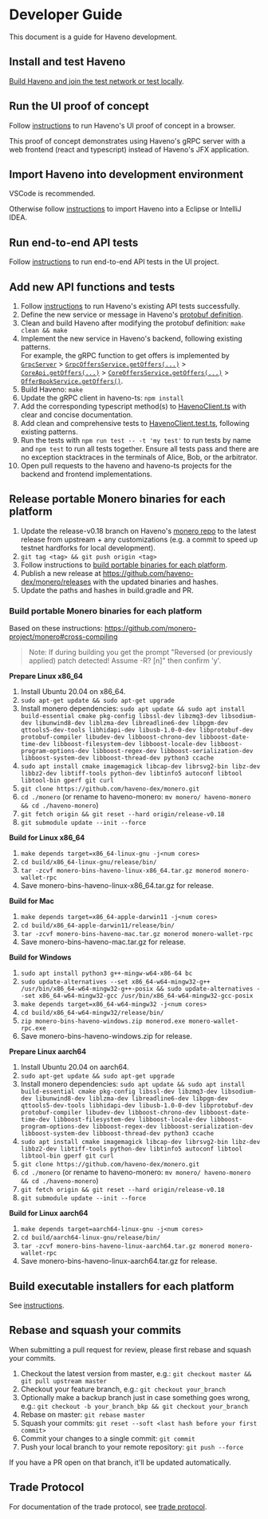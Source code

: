 # Developer Guide

This document is a guide for Haveno development.

## Install and test Haveno

[Build Haveno and join the test network or test locally](installing.md).

## Run the UI proof of concept

Follow [instructions](https://github.com/haveno-dex/haveno-ui-poc) to run Haveno's UI proof of concept in a browser.

This proof of concept demonstrates using Haveno's gRPC server with a web frontend (react and typescript) instead of Haveno's JFX application.

## Import Haveno into development environment

VSCode is recommended.

Otherwise follow [instructions](import-haveno.md) to import Haveno into a Eclipse or IntelliJ IDEA.

## Run end-to-end API tests

Follow [instructions](https://github.com/haveno-dex/haveno-ts#run-tests) to run end-to-end API tests in the UI project.

## Add new API functions and tests

1. Follow [instructions](https://github.com/haveno-dex/haveno-ts#run-tests) to run Haveno's existing API tests successfully.
2. Define the new service or message in Haveno's [protobuf definition](../proto/src/main/proto/grpc.proto).
3. Clean and build Haveno after modifying the protobuf definition: `make clean && make`
4. Implement the new service in Haveno's backend, following existing patterns.<br>
   For example, the gRPC function to get offers is implemented by [`GrpcServer`](https://github.com/haveno-dex/haveno/blob/master/daemon/src/main/java/haveno/daemon/grpc/GrpcServer.java) > [`GrpcOffersService.getOffers(...)`](https://github.com/haveno-dex/haveno/blob/060d9fa4f138ca07f596386972265782e5ec7b7a/daemon/src/main/java/haveno/daemon/grpc/GrpcOffersService.java#L102) > [`CoreApi.getOffers(...)`](https://github.com/haveno-dex/haveno/blob/060d9fa4f138ca07f596386972265782e5ec7b7a/core/src/main/java/haveno/core/api/CoreApi.java#L403) > [`CoreOffersService.getOffers(...)`](https://github.com/haveno-dex/haveno/blob/060d9fa4f138ca07f596386972265782e5ec7b7a/core/src/main/java/haveno/core/api/CoreOffersService.java#L131) > [`OfferBookService.getOffers()`](https://github.com/haveno-dex/haveno/blob/060d9fa4f138ca07f596386972265782e5ec7b7a/core/src/main/java/haveno/core/offer/OfferBookService.java#L248).
5. Build Haveno: `make`
6. Update the gRPC client in haveno-ts: `npm install`
7. Add the corresponding typescript method(s) to [HavenoClient.ts](https://github.com/haveno-dex/haveno-ts/blob/master/src/HavenoClient.ts) with clear and concise documentation.
8. Add clean and comprehensive tests to [HavenoClient.test.ts](https://github.com/haveno-dex/haveno-ts/blob/master/src/HavenoClient.test.ts), following existing patterns.
9. Run the tests with `npm run test -- -t 'my test'` to run tests by name and `npm test` to run all tests together. Ensure all tests pass and there are no exception stacktraces in the terminals of Alice, Bob, or the arbitrator.
10. Open pull requests to the haveno and haveno-ts projects for the backend and frontend implementations.

## Release portable Monero binaries for each platform

1. Update the release-v0.18 branch on Haveno's [monero repo](https://github.com/haveno-dex/monero) to the latest release from upstream + any customizations (e.g. a commit to speed up testnet hardforks for local development).
2. `git tag <tag> && git push origin <tag>`
3. Follow instructions to [build portable binaries for each platform](#build-portable-monero-binaries-for-each-platform).
4. Publish a new release at https://github.com/haveno-dex/monero/releases with the updated binaries and hashes.
5. Update the paths and hashes in build.gradle and PR.

### Build portable Monero binaries for each platform

Based on these instructions: https://github.com/monero-project/monero#cross-compiling

> Note:
> If during building you get the prompt "Reversed (or previously applied) patch detected!  Assume -R? [n]" then confirm 'y'.

**Prepare Linux x86_64**

1. Install Ubuntu 20.04 on x86_64.
2. `sudo apt-get update && sudo apt-get upgrade`
3. Install monero dependencies: `sudo apt update && sudo apt install build-essential cmake pkg-config libssl-dev libzmq3-dev libsodium-dev libunwind8-dev liblzma-dev libreadline6-dev libpgm-dev qttools5-dev-tools libhidapi-dev libusb-1.0-0-dev libprotobuf-dev protobuf-compiler libudev-dev libboost-chrono-dev libboost-date-time-dev libboost-filesystem-dev libboost-locale-dev libboost-program-options-dev libboost-regex-dev libboost-serialization-dev libboost-system-dev libboost-thread-dev python3 ccache`
4. `sudo apt install cmake imagemagick libcap-dev librsvg2-bin libz-dev libbz2-dev libtiff-tools python-dev libtinfo5 autoconf libtool libtool-bin gperf git curl`
5. `git clone https://github.com/haveno-dex/monero.git`
6. `cd ./monero` (or rename to haveno-monero: `mv monero/ haveno-monero && cd ./haveno-monero`)
7. `git fetch origin && git reset --hard origin/release-v0.18`
8. `git submodule update --init --force`

**Build for Linux x86_64**

1. `make depends target=x86_64-linux-gnu -j<num cores>`
2. `cd build/x86_64-linux-gnu/release/bin/`
3. `tar -zcvf monero-bins-haveno-linux-x86_64.tar.gz monerod monero-wallet-rpc`
4. Save monero-bins-haveno-linux-x86_64.tar.gz for release.

**Build for Mac**

1. `make depends target=x86_64-apple-darwin11 -j<num cores>`
2. `cd build/x86_64-apple-darwin11/release/bin/`
3. `tar -zcvf monero-bins-haveno-mac.tar.gz monerod monero-wallet-rpc`
4. Save monero-bins-haveno-mac.tar.gz for release.

**Build for Windows**

1. `sudo apt install python3 g++-mingw-w64-x86-64 bc`
2. `sudo update-alternatives --set x86_64-w64-mingw32-g++ /usr/bin/x86_64-w64-mingw32-g++-posix && sudo update-alternatives --set x86_64-w64-mingw32-gcc /usr/bin/x86_64-w64-mingw32-gcc-posix`
3. `make depends target=x86_64-w64-mingw32 -j<num cores>`
4. `cd build/x86_64-w64-mingw32/release/bin/`
5. `zip monero-bins-haveno-windows.zip monerod.exe monero-wallet-rpc.exe`
6. Save monero-bins-haveno-windows.zip for release.

**Prepare Linux aarch64**

1. Install Ubuntu 20.04 on aarch64.
2. `sudo apt-get update && sudo apt-get upgrade`
3. Install monero dependencies: `sudo apt update && sudo apt install build-essential cmake pkg-config libssl-dev libzmq3-dev libsodium-dev libunwind8-dev liblzma-dev libreadline6-dev libpgm-dev qttools5-dev-tools libhidapi-dev libusb-1.0-0-dev libprotobuf-dev protobuf-compiler libudev-dev libboost-chrono-dev libboost-date-time-dev libboost-filesystem-dev libboost-locale-dev libboost-program-options-dev libboost-regex-dev libboost-serialization-dev libboost-system-dev libboost-thread-dev python3 ccache`
4. `sudo apt install cmake imagemagick libcap-dev librsvg2-bin libz-dev libbz2-dev libtiff-tools python-dev libtinfo5 autoconf libtool libtool-bin gperf git curl`
5. `git clone https://github.com/haveno-dex/monero.git`
6. `cd ./monero` (or rename to haveno-monero: `mv monero/ haveno-monero && cd ./haveno-monero`)
7. `git fetch origin && git reset --hard origin/release-v0.18`
8. `git submodule update --init --force`

**Build for Linux aarch64**

1. `make depends target=aarch64-linux-gnu -j<num cores>`
2. `cd build/aarch64-linux-gnu/release/bin/`
3. `tar -zcvf monero-bins-haveno-linux-aarch64.tar.gz monerod monero-wallet-rpc`
4. Save monero-bins-haveno-linux-aarch64.tar.gz for release.

## Build executable installers for each platform

See [instructions](/desktop/package/README.md).

## Rebase and squash your commits

When submitting a pull request for review, please first rebase and squash your commits.

1. Checkout the latest version from master, e.g.: `git checkout master && git pull upstream master`
2. Checkout your feature branch, e.g.: `git checkout your_branch`
3. Optionally make a backup branch just in case something goes wrong, e.g.: `git checkout -b your_branch_bkp && git checkout your_branch`
4. Rebase on master: `git rebase master`
5. Squash your commits: `git reset --soft <last hash before your first commit>`
6. Commit your changes to a single commit: `git commit`
7. Push your local branch to your remote repository: `git push --force`

If you have a PR open on that branch, it'll be updated automatically.

## Trade Protocol

For documentation of the trade protocol, see [trade protocol](trade_protocol/trade-protocol.pdf).